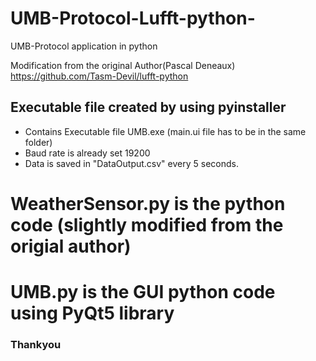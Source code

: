 # UMB-Protocol-Lufft-python-
UMB-Protocol application in python

Modification from the original Author(Pascal Deneaux) https://github.com/Tasm-Devil/lufft-python

## Executable file created by using pyinstaller
- Contains Executable file UMB.exe (main.ui file has to be in the same folder)
- Baud rate is already set 19200
- Data is saved in "DataOutput.csv" every 5 seconds.


# WeatherSensor.py is the python code (slightly modified from the origial author)
# UMB.py is the GUI python code using PyQt5 library


### Thankyou #####
